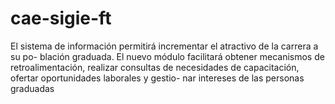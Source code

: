 # cae-sigie-ft

El sistema de información permitirá incrementar el atractivo de la carrera a su po-
blación graduada. El nuevo módulo facilitará obtener mecanismos de retroalimentación,
realizar consultas de necesidades de capacitación, ofertar oportunidades laborales y gestio-
nar intereses de las personas graduadas
